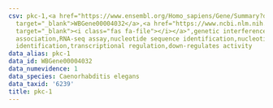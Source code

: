 ```yaml
---
csv: pkc-1,<a href="https://www.ensembl.org/Homo_sapiens/Gene/Summary?db=core;g=WBGene00004032"
  target="_blank">WBGene00004032</a>,<a href="https://www.ncbi.nlm.nih.gov/pubmed/27496166"
  target="_blank"><i class="fas fa-file"></i></a>",genetic interference,functional
  association,RNA-seq assay,nucleotide sequence identification,nucleotide sequence
  identification,transcriptional regulation,down-regulates activity
data_alias: pkc-1
data_id: WBGene00004032
data_numevidence: 1
data_species: Caenorhabditis elegans
data_taxid: '6239'
title: pkc-1
---
```

